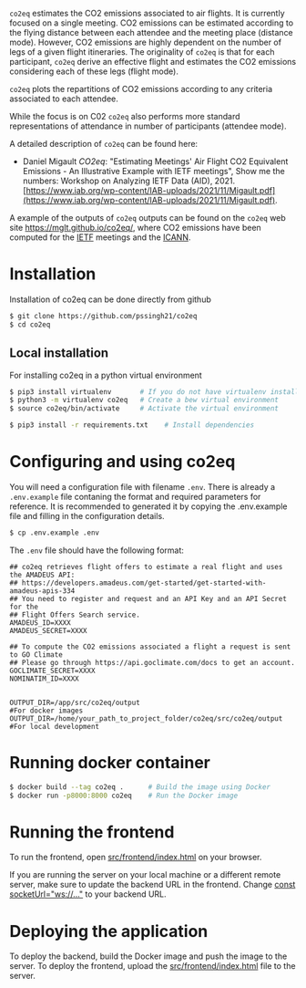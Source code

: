 `co2eq` estimates the CO2 emissions associated to air flights.
It is currently focused on a single meeting. 
CO2 emissions can be estimated according to the flying distance between each attendee and the meeting place (distance mode). 
However, CO2 emissions are highly dependent on the number of legs of a given flight itineraries. 
The originality of `co2eq` is that for each participant, `co2eq` derive an effective flight and estimates the CO2 emissions considering each of these legs (flight mode).

`co2eq` plots the repartitions of CO2 emissions according to any criteria associated to each attendee.

While the focus is on C02 `co2eq` also performs more standard representations of attendance in number of participants (attendee mode).

A detailed description of `co2eq` can be found here:

* Daniel Migault *CO2eq*: "Estimating Meetings' Air Flight CO2 Equivalent Emissions - An Illustrative Example with IETF meetings", Show me the numbers: Workshop on Analyzing IETF Data (AID), 2021. [https://www.iab.org/wp-content/IAB-uploads/2021/11/Migault.pdf](https://www.iab.org/wp-content/IAB-uploads/2021/11/Migault.pdf). 


A example of the outputs of `co2eq` outputs can be found on the `co2eq` web site https://mglt.github.io/co2eq/, 
where CO2 emissions have been computed for the [IETF](https://mglt.github.io/co2eq/IETF/IETF/) meetings and the [ICANN](https://mglt.github.io/co2eq/ICANN/ICANN/).

# Installation 

Installation of co2eq can be done directly from github

```bash
$ git clone https://github.com/pssingh21/co2eq
$ cd co2eq
```
## Local installation

For installing co2eq in a python virtual environment
```bash
$ pip3 install virtualenv       # If you do not have virtualenv installed
$ python3 -m virtualenv co2eq   # Create a bew virtual environment
$ source co2eq/bin/activate     # Activate the virtual environment 
```
```bash
$ pip3 install -r requirements.txt    # Install dependencies
```


# Configuring and using co2eq

You will need a configuration file with filename `.env`. There is already a `.env.example` file contaning the format and required parameters for reference. 
It is recommended to generated it by copying the .env.example file and filling in the configuration details.

```bash
$ cp .env.example .env
```

The `.env` file should have the following format:
```
## co2eq retrieves flight offers to estimate a real flight and uses the AMADEUS API:
## https://developers.amadeus.com/get-started/get-started-with-amadeus-apis-334
## You need to register and request and an API Key and an API Secret for the 
## Flight Offers Search service.
AMADEUS_ID=XXXX
AMADEUS_SECRET=XXXX

## To compute the CO2 emissions associated a flight a request is sent to GO Climate 
## Please go through https://api.goclimate.com/docs to get an account.
GOCLIMATE_SECRET=XXXX
NOMINATIM_ID=XXXX


OUTPUT_DIR=/app/src/co2eq/output                                        #For docker images
OUTPUT_DIR=/home/your_path_to_project_folder/co2eq/src/co2eq/output     #For local development

```

# Running docker container

```bash
$ docker build --tag co2eq .      # Build the image using Docker
$ docker run -p8000:8000 co2eq    # Run the Docker image
```

# Running the frontend

To run the frontend, open [src/frontend/index.html](src/frontend/index.html) on your browser.

If you are running the server on your local machine or a different remote server, make sure to update the backend URL in the frontend. Change [const socketUrl="ws://..."](https://github.com/pssingh21/co2eq/blob/68983eb8c7506031cb830c9e6989fca2e2028db9/src/frontend/index.html#L325) to your backend URL.

# Deploying the application

To deploy the backend, build the Docker image and push the image to the server. 
To deploy the frontend, upload the [src/frontend/index.html](src/frontend/index.html) file to the server.



